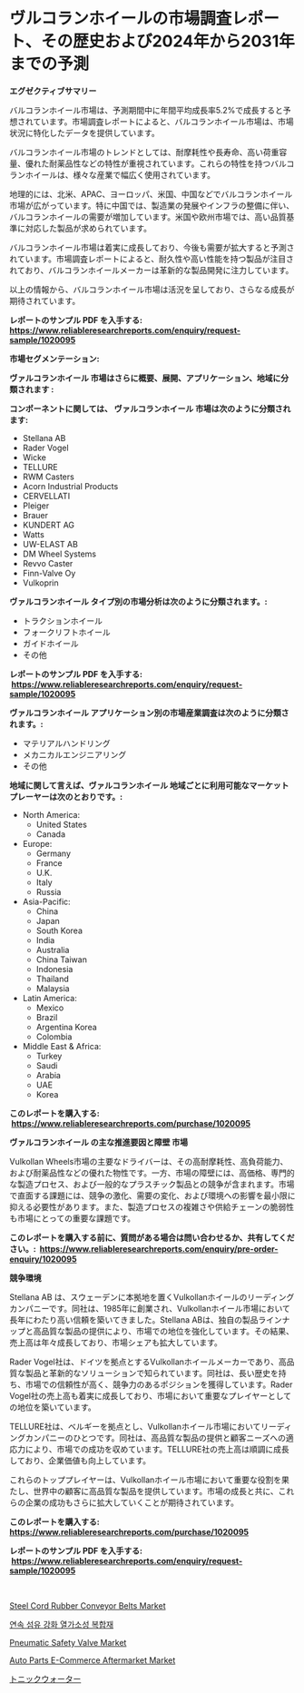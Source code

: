 <p><h1>ヴルコランホイールの市場調査レポート、その歴史および2024年から2031年までの予測</h1></p><p><strong>エグゼクティブサマリー</strong></p>
<p><p>バルコランホイール市場は、予測期間中に年間平均成長率5.2%で成長すると予想されています。市場調査レポートによると、バルコランホイール市場は、市場状況に特化したデータを提供しています。</p><p>バルコランホイール市場のトレンドとしては、耐摩耗性や長寿命、高い荷重容量、優れた耐薬品性などの特性が重視されています。これらの特性を持つバルコランホイールは、様々な産業で幅広く使用されています。</p><p>地理的には、北米、APAC、ヨーロッパ、米国、中国などでバルコランホイール市場が広がっています。特に中国では、製造業の発展やインフラの整備に伴い、バルコランホイールの需要が増加しています。米国や欧州市場では、高い品質基準に対応した製品が求められています。</p><p>バルコランホイール市場は着実に成長しており、今後も需要が拡大すると予測されています。市場調査レポートによると、耐久性や高い性能を持つ製品が注目されており、バルコランホイールメーカーは革新的な製品開発に注力しています。</p><p>以上の情報から、バルコランホイール市場は活況を呈しており、さらなる成長が期待されています。</p></p>
<p><strong>レポートのサンプル PDF を入手する: <a href="https://www.reliableresearchreports.com/enquiry/request-sample/1020095">https://www.reliableresearchreports.com/enquiry/request-sample/1020095</a></strong></p>
<p><strong>市場セグメンテーション:</strong></p>
<p><strong> ヴァルコランホイール 市場はさらに概要、展開、アプリケーション、地域に分類されます :</strong></p>
<p><strong>コンポーネントに関しては、 ヴァルコランホイール 市場は次のように分類されます: &nbsp;</strong></p>
<p><ul><li>Stellana AB</li><li>Rader Vogel</li><li>Wicke</li><li>TELLURE</li><li>RWM Casters</li><li>Acorn Industrial Products</li><li>CERVELLATI</li><li>Pleiger</li><li>Brauer</li><li>KUNDERT AG</li><li>Watts</li><li>UW-ELAST AB</li><li>DM Wheel Systems</li><li>Revvo Caster</li><li>Finn-Valve Oy</li><li>Vulkoprin</li></ul></p>
<p><strong> ヴァルコランホイール タイプ別の市場分析は次のように分類されます。:</strong></p>
<p><ul><li>トラクションホイール</li><li>フォークリフトホイール</li><li>ガイドホイール</li><li>その他</li></ul></p>
<p><strong>レポートのサンプル PDF を入手する: &nbsp;<a href="https://www.reliableresearchreports.com/enquiry/request-sample/1020095">https://www.reliableresearchreports.com/enquiry/request-sample/1020095</a></strong></p>
<p><strong> ヴァルコランホイール アプリケーション別の市場産業調査は次のように分類されます。:</strong></p>
<p><ul><li>マテリアルハンドリング</li><li>メカニカルエンジニアリング</li><li>その他</li></ul></p>
<p><strong>地域に関して言えば、ヴァルコランホイール 地域ごとに利用可能なマーケットプレーヤーは次のとおりです。:</strong></p>
<p><ul>
    <li>
        North America:
        <ul>
            <li>United States</li>
            <li>Canada</li>
        </ul>
    </li>
    <li>
        Europe:
        <ul>
            <li>Germany</li>
            <li>France</li>
            <li>U.K.</li>
            <li>Italy</li>
            <li>Russia</li>
        </ul>
    </li>
    <li>
        Asia-Pacific:
        <ul>
            <li>China</li>
            <li>Japan</li>
            <li>South Korea</li>
            <li>India</li>
            <li>Australia</li>
            <li>China Taiwan</li>
            <li>Indonesia</li>
            <li>Thailand</li>
            <li>Malaysia</li>
        </ul>
    </li>
    <li>
        Latin America:
        <ul>
            <li>Mexico</li>
            <li>Brazil</li>
            <li>Argentina Korea</li>
            <li>Colombia</li>
        </ul>
    </li>
    <li>
        Middle East & Africa:
        <ul>
            <li>Turkey</li>
            <li>Saudi</li>
            <li>Arabia</li>
            <li>UAE</li>
            <li>Korea</li>
        </ul>
    </li>
    </ul></p>
<p><strong>このレポートを購入する: &nbsp;<a href="https://www.reliableresearchreports.com/purchase/1020095">https://www.reliableresearchreports.com/purchase/1020095</a></strong></p>
<p><strong>ヴァルコランホイール の主な推進要因と障壁 市場</strong></p>
<p><p>Vulkollan Wheels市場の主要なドライバーは、その高耐摩耗性、高負荷能力、および耐薬品性などの優れた物性です。一方、市場の障壁には、高価格、専門的な製造プロセス、および一般的なプラスチック製品との競争が含まれます。市場で直面する課題には、競争の激化、需要の変化、および環境への影響を最小限に抑える必要性があります。また、製造プロセスの複雑さや供給チェーンの脆弱性も市場にとっての重要な課題です。</p></p>
<p><strong>このレポートを購入する前に、質問がある場合は問い合わせるか、共有してください。:&nbsp; <a href="https://www.reliableresearchreports.com/enquiry/pre-order-enquiry/1020095">https://www.reliableresearchreports.com/enquiry/pre-order-enquiry/1020095</a></strong></p>
<p><strong>競争環境</strong></p>
<p><p>Stellana AB は、スウェーデンに本拠地を置くVulkollanホイールのリーディングカンパニーです。同社は、1985年に創業され、Vulkollanホイール市場において長年にわたり高い信頼を築いてきました。Stellana ABは、独自の製品ラインナップと高品質な製品の提供により、市場での地位を強化しています。その結果、売上高は年々成長しており、市場シェアも拡大しています。</p><p>Rader Vogel社は、ドイツを拠点とするVulkollanホイールメーカーであり、高品質な製品と革新的なソリューションで知られています。同社は、長い歴史を持ち、市場での信頼性が高く、競争力のあるポジションを獲得しています。Rader Vogel社の売上高も着実に成長しており、市場において重要なプレイヤーとしての地位を築いています。</p><p>TELLURE社は、ベルギーを拠点とし、Vulkollanホイール市場においてリーディングカンパニーのひとつです。同社は、高品質な製品の提供と顧客ニーズへの適応力により、市場での成功を収めています。TELLURE社の売上高は順調に成長しており、企業価値も向上しています。</p><p>これらのトッププレイヤーは、Vulkollanホイール市場において重要な役割を果たし、世界中の顧客に高品質な製品を提供しています。市場の成長と共に、これらの企業の成功もさらに拡大していくことが期待されています。</p></p>
<p><strong>このレポートを購入する: &nbsp; <a href="https://www.reliableresearchreports.com/purchase/1020095">https://www.reliableresearchreports.com/purchase/1020095</a></strong></p>
<p><strong>レポートのサンプル PDF を入手する: &nbsp;<a href="https://www.reliableresearchreports.com/enquiry/request-sample/1020095">https://www.reliableresearchreports.com/enquiry/request-sample/1020095</a></strong><strong></strong></p>
<p>&nbsp;</p>
<p><p><a href="https://view.publitas.com/reportprime-1/steel-cord-rubber-conveyor-belts-market-analysis-examines-its-scope-on-growth-opportunities-and-forecasted-trends-spanning-from-2023-to-2030/">Steel Cord Rubber Conveyor Belts Market</a></p><p><a href="https://github.com/laholand/Market-Research-Report-List-2/blob/main/2094749188436.md">연속 섬유 강화 열가소성 복합재</a></p><p><a href="https://cute-banjo-8ca.notion.site/Pneumatic-Safety-Valve-Market-Size-Growing-and-Forecasted-for-period-from-2024-2031-and-provides-c-3c8da47e605c4c77915cd444367cbfee">Pneumatic Safety Valve Market</a></p><p><a href="https://github.com/JameTravis/Market-Research-Report-List-4/blob/main/auto-parts-e-commerce-aftermarket-market.md">Auto Parts E-Commerce Aftermarket Market</a></p><p><a href="https://github.com/zjkmgcs938405/Market-Research-Report-List-1/blob/main/9307659188592.md">トニックウォーター</a></p></p>